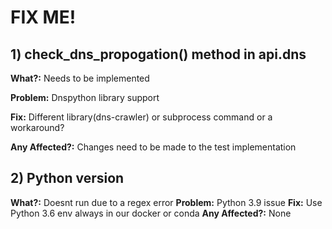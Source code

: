 # FIX ME!
## 1) check_dns_propogation() method in api.dns
__What?:__ Needs to be implemented 

__Problem:__ Dnspython library support 

__Fix:__ Different library(dns-crawler) or subprocess command or a workaround?

__Any Affected?:__ Changes need to be made to the test implementation


## 2) Python version
__What?:__ Doesnt run due to a regex error
__Problem:__ Python 3.9 issue 
__Fix:__ Use Python 3.6 env always in our docker or conda 
__Any Affected?:__ None
